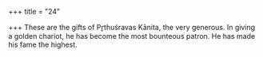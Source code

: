 +++
title = "24"

+++
These are the gifts of Pr̥thuśravas Kānita, the very generous.
In giving a golden chariot, he has become the most bounteous patron. He has made his fame the highest.